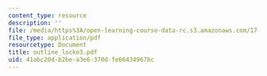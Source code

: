 ```yaml
---
content_type: resource
description: ''
file: /media/https%3A/open-learning-course-data-rc.s3.amazonaws.com/17-03-introduction-to-political-thought-spring-2004/41abc20db2bea3e6370dfe66434967bc_outline_locke3.pdf
file_type: application/pdf
resourcetype: Document
title: outline_locke3.pdf
uid: 41abc20d-b2be-a3e6-370d-fe66434967bc
---
```

